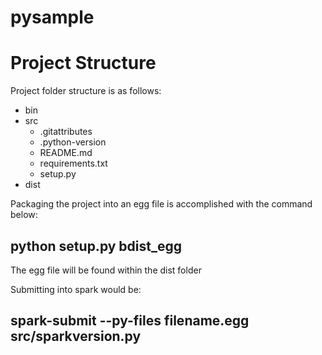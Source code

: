# pysample

# Project Structure
Project folder structure is as follows:
- bin
- src
  - .gitattributes
  - .python-version
  - README.md
  - requirements.txt
  - setup.py
- dist

Packaging the project into an egg file is accomplished with the command below:
## python setup.py bdist_egg

The egg file will be found within the dist folder

Submitting into spark would be:
## spark-submit --py-files filename.egg src/sparkversion.py